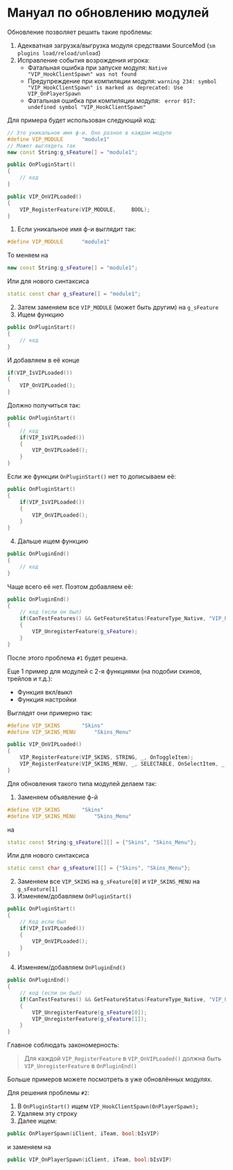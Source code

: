 # Мануал по обновлению модулей

Обновление позволяет решить такие проблемы:
1. Адекватная загрузка/выгрузка модуля средствами SourceMod (`sm plugins load/reload/unload`)
2. Исправление события возрождения игрока:
	- Фатальная ошибка при запуске модуля: `Native "VIP_HookClientSpawn" was not found`
	- Предупреждение при компиляции модуля: `warning 234: symbol "VIP_HookClientSpawn" is marked as deprecated: Use VIP_OnPlayerSpawn`
	- Фатальная ошибка при компиляции модуля: ` error 017: undefined symbol "VIP_HookClientSpawn"`

Для примера будет использован следующий код:
```cpp
// Это уникальное имя ф-и. Оно разное в каждом модуле
#define VIP_MODULE		"module1"
// Может выглядеть так
new const String:g_sFeature[] = "module1";

public OnPluginStart() 
{
	// код
}

public VIP_OnVIPLoaded()
{
	VIP_RegisterFeature(VIP_MODULE,		BOOL);
}
```
1. Если уникальное имя ф-и выглядит так:
```cpp
#define VIP_MODULE		"module1"
```
То меняем на
```cpp
new const String:g_sFeature[] = "module1";
```
Или для нового синтаксиса
```cpp
static const char g_sFeature[] = "module1";
```
2. Затем заменяем все `VIP_MODULE` (может быть другим) на `g_sFeature`
3. Ищем функцию
```cpp
public OnPluginStart() 
{
	// код
}
```
И добавляем в её конце
```cpp
if(VIP_IsVIPLoaded())
{
	VIP_OnVIPLoaded();
}
```
Должно получиться так:
```cpp
public OnPluginStart() 
{
	// код
	if(VIP_IsVIPLoaded())
	{
		VIP_OnVIPLoaded();
	}
}
```
Если же функции `OnPluginStart()` нет то дописываем её:
```cpp
public OnPluginStart() 
{
	if(VIP_IsVIPLoaded())
	{
		VIP_OnVIPLoaded();
	}
}
```
4. Дальше ищем функцию
```cpp
public OnPluginEnd() 
{
	// код
}
```
Чаще всего её нет. Поэтом добавляем её:
```cpp
public OnPluginEnd() 
{
	// код (если он был)
	if(CanTestFeatures() && GetFeatureStatus(FeatureType_Native, "VIP_UnregisterFeature") == FeatureStatus_Available)
	{
		VIP_UnregisterFeature(g_sFeature);
	}
}
```

После этого проблема `#1` будет решена.

Еще 1 пример для модулей с 2-я функциями (на подобии скинов, трейлов и т.д.):
- Функция вкл/выкл
- Функция настройки

Выглядят они примерно так:
```cpp
#define VIP_SKINS		"Skins"
#define VIP_SKINS_MENU		"Skins_Menu"

public VIP_OnVIPLoaded()
{
	VIP_RegisterFeature(VIP_SKINS, STRING, _, OnToggleItem);
	VIP_RegisterFeature(VIP_SKINS_MENU, _, SELECTABLE, OnSelectItem, _, OnDrawItem);
}
```
Для обновления такого типа модулей делаем так:
1. Заменяем объявление ф-й
```cpp
#define VIP_SKINS		"Skins"
#define VIP_SKINS_MENU		"Skins_Menu"
```
на
```cpp
static const String:g_sFeature[][] = {"Skins", "Skins_Menu"};
```
Или для нового синтаксиса
```cpp
static const char g_sFeature[][] = {"Skins", "Skins_Menu"};
```
2. Заменяем все `VIP_SKINS` на `g_sFeature[0]` и `VIP_SKINS_MENU` на `g_sFeature[1]`
3. Изменяем/добавляем `OnPluginStart()`
```cpp
public OnPluginStart() 
{
	// Код если был
	if(VIP_IsVIPLoaded())
	{
		VIP_OnVIPLoaded();
	}
}
```
4. Изменяем/добавляем `OnPluginEnd()`
```cpp
public OnPluginEnd() 
{
	// код (если он был)
	if(CanTestFeatures() && GetFeatureStatus(FeatureType_Native, "VIP_UnregisterFeature") == FeatureStatus_Available)
	{
		VIP_UnregisterFeature(g_sFeature[0]);
		VIP_UnregisterFeature(g_sFeature[1]);
	}
}
```

Главное соблюдать закономерность:
>Для каждой ```VIP_RegisterFeature``` в ```VIP_OnVIPLoaded()``` должна быть ```VIP_UnregisterFeature``` в ```OnPluginEnd()```

Больше примеров можете посмотреть в уже обновлённых модулях.

Для решения проблемы `#2`:
1. В `OnPluginStart()` ищем `VIP_HookClientSpawn(OnPlayerSpawn);`
2. Удаляем эту строку
3. Далее ищем:
```cpp
public OnPlayerSpawn(iClient, iTeam, bool:bIsVIP)
```
и заменяем на
```cpp
public VIP_OnPlayerSpawn(iClient, iTeam, bool:bIsVIP)
```

